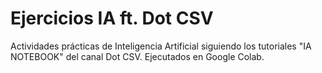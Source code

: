 # Ejercicios IA ft. Dot CSV

Actividades prácticas de Inteligencia Artificial siguiendo los tutoriales "IA NOTEBOOK" del canal Dot CSV.
Ejecutados en Google Colab.
